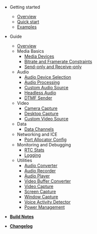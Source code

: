 - Getting started
    - [Overview](README.md)
    - [Quick start](quickstart.md)
    - [Examples](examples.md)

- Guide
    - [Overview](guide/overview.md)
    - Media Basics
        - [Media Devices](guide/media_devices.md)
        - [Bitrate and Framerate Constraints](guide/constraints.md)
        - [Send-only and Receive-only](guide/send_receive_direction.md)
    - Audio
        - [Audio Device Selection](guide/audio_devices.md)
        - [Audio Processing](guide/audio_processing.md)
        - [Custom Audio Source](guide/custom_audio_source.md)
        - [Headless Audio](guide/headless_audio_device_module.md)
        - [DTMF Sender](guide/dtmf_sender.md)
    - Video
        - [Camera Capture](guide/camera_capture.md)
        - [Desktop Capture](guide/desktop_capture.md)
        - [Custom Video Source](guide/custom_video_source.md)
    - Data
        - [Data Channels](guide/data_channels.md)
    - Networking and ICE
        - [Port Allocator Config](guide/port_allocator_config.md)
    - Monitoring and Debugging
        - [RTC Stats](guide/rtc_stats.md)
        - [Logging](guide/logging.md)
    - Utilities
        - [Audio Converter](guide/audio_converter.md)
        - [Audio Recorder](guide/utilities/audio_recorder.md)
        - [Audio Player](guide/utilities/audio_player.md)
        - [Video Buffer Converter](guide/utilities/video_buffer_converter.md)
        - [Video Capture](guide/video_capturer.md)
        - [Screen Capture](guide/screen_capturer.md)
        - [Window Capture](guide/window_capturer.md)
        - [Voice Activity Detector](guide/voice_activity_detector.md)
        - [Power Management](guide/power_management.md)

- [**Build Notes**](build.md)
- [**Changelog**](changelog.md)